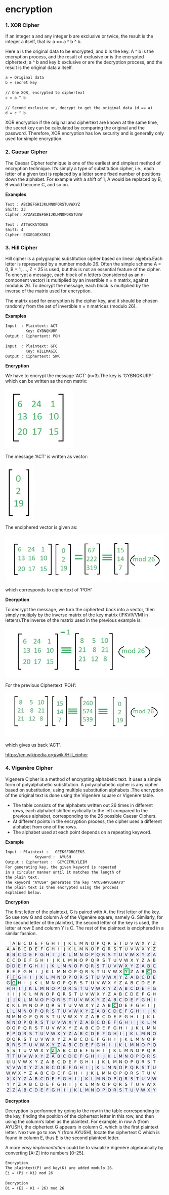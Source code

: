 # encryption

### 1. XOR Cipher

If an integer a and any integer b are exclusive or twice, the result is the integer a itself, that is: a == a ^ b ^ b.

Here a is the original data to be encrypted, and b is the key. A ^ b is the encryption process, and the result of exclusive or is the encrypted ciphertext; a ^ b and key b exclusive or are the decryption process, and the result is the original data a itself.

    a = Original data
    b = secret key

    // One XOR, encrypted to ciphertext
    c = a ^ b

    // Second exclusive or, decrypt to get the original data (d == a)
    d = c ^ b

XOR encryption if the original and ciphertext are known at the same time, the secret key can be calculated by comparing the original and the password. Therefore, XOR encryption has low security and is generally only used for simple encryption.

### 2. Caesar Cipher

The Caesar Cipher technique is one of the earliest and simplest method of encryption technique. It’s simply a type of substitution cipher, i.e., each letter of a given text is replaced by a letter some fixed number of positions down the alphabet. For example with a shift of 1, A would be replaced by B, B would become C, and so on.

**Examples**

```text
Text : ABCDEFGHIJKLMNOPQRSTUVWXYZ
Shift: 23
Cipher: XYZABCDEFGHIJKLMNOPQRSTUVW

Text : ATTACKATONCE
Shift: 4
Cipher: EXXEGOEXSRGI
```

### 3. Hill Cipher

Hill cipher is a polygraphic substitution cipher based on linear algebra.Each letter is represented by a number modulo 26. Often the simple scheme A = 0, B = 1, …, Z = 25 is used, but this is not an essential feature of the cipher. To encrypt a message, each block of n letters (considered as an n-component vector) is multiplied by an invertible n × n matrix, against modulus 26. To decrypt the message, each block is multiplied by the inverse of the matrix used for encryption.

The matrix used for encryption is the cipher key, and it should be chosen randomly from the set of invertible n × n matrices (modulo 26).

**Examples**

```text
Input  : Plaintext: ACT
         Key: GYBNQKURP
Output : Ciphertext: POH

Input  : Plaintext: GFG
         Key: HILLMAGIC 
Output : Ciphertext: SWK
```

**Encryption**

We have to encrypt the message ‘ACT’ (n=3).The key is ‘GYBNQKURP’ which can be written as the nxn matrix:

![](./images/img1.png)

The message ‘ACT’ is written as vector:

![](./images/img2.png)

The enciphered vector is given as:

![](./images/img3.png)

which corresponds to ciphertext of ‘POH’

**Decryption**

To decrypt the message, we turn the ciphertext back into a vector, then simply multiply by the inverse matrix of the key matrix (IFKVIVVMI in letters).The inverse of the matrix used in the previous example is:

![](./images/img4.png)

For the previous Ciphertext ‘POH’:

![](./images/img5.png)

which gives us back ‘ACT’.

https://en.wikipedia.org/wiki/Hill_cipher

### 4. Vigenère Cipher

Vigenere Cipher is a method of encrypting alphabetic text. It uses a simple form of polyalphabetic substitution. A polyalphabetic cipher is any cipher based on substitution, using multiple substitution alphabets .The encryption of the original text is done using the Vigenère square or Vigenère table.

* The table consists of the alphabets written out 26 times in different rows, each alphabet shifted cyclically to the left compared to the previous alphabet, corresponding to the 26 possible Caesar Ciphers.
* At different points in the encryption process, the cipher uses a different alphabet from one of the rows.
* The alphabet used at each point depends on a repeating keyword.

**Example**

```text
Input : Plaintext :   GEEKSFORGEEKS
             Keyword :  AYUSH
Output : Ciphertext :  GCYCZFMLYLEIM
For generating key, the given keyword is repeated
in a circular manner until it matches the length of 
the plain text.
The keyword "AYUSH" generates the key "AYUSHAYUSHAYU"
The plain text is then encrypted using the process 
explained below.
```

**Encryption**

The first letter of the plaintext, G is paired with A, the first letter of the key. So use row G and column A of the Vigenère square, namely G. Similarly, for the second letter of the plaintext, the second letter of the key is used, the letter at row E and column Y is C. The rest of the plaintext is enciphered in a similar fashion. 

![](./images/img6.png)

**Decryption**

Decryption is performed by going to the row in the table corresponding to the key, finding the position of the ciphertext letter in this row, and then using the column’s label as the plaintext. For example, in row A (from AYUSH), the ciphertext G appears in column G, which is the first plaintext letter. Next we go to row Y (from AYUSH), locate the ciphertext C which is found in column E, thus E is the second plaintext letter.

A more _easy implementation_ could be to visualize Vigenère algebraically by converting [A-Z] into numbers [0–25].

```text
Encryption
The plaintext(P) and key(K) are added modulo 26.
Ei = (Pi + Ki) mod 26

Decryption
Di = (Ei - Ki + 26) mod 26
```

